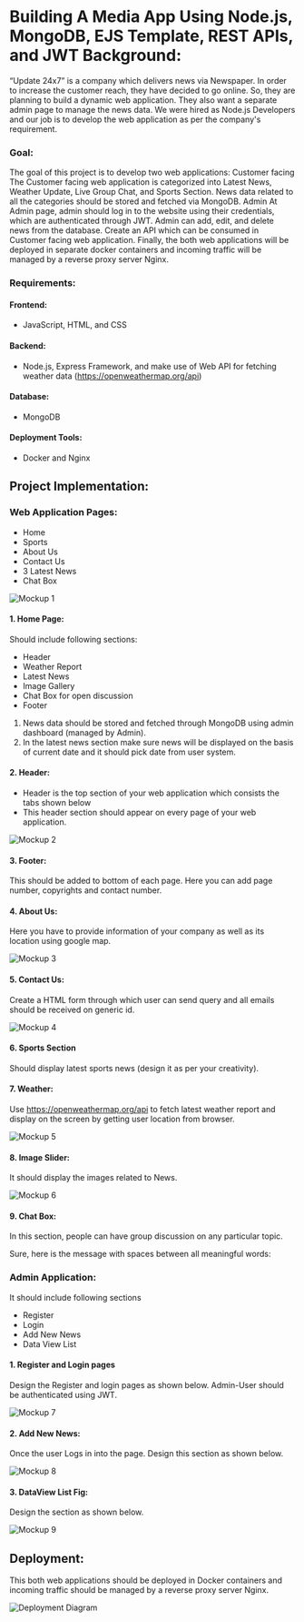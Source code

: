 
# Building A Media App Using Node.js, MongoDB, EJS Template, REST APIs, and JWT Background: 
“Update 24x7” is a company which delivers news via Newspaper. In order to increase the customer reach, they have decided to go online. 
So, they are planning to build a dynamic web application. They also want a separate admin page to manage the news data. 
We were hired as Node.js Developers and our job is to develop the web application as per the company's requirement. 

### Goal: 
The goal of this project is to develop two web applications: Customer facing The Customer facing web application is categorized into Latest News, Weather Update, Live Group Chat, and Sports Section. 
News data related to all the categories should be stored and fetched via MongoDB. Admin At Admin page, admin should log in to the website using their credentials, which are authenticated through JWT. 
Admin can add, edit, and delete news from the database. Create an API which can be consumed in Customer facing web application. 
Finally, the both web applications will be deployed in separate docker containers and incoming traffic will be managed by a reverse proxy server Nginx. 

### Requirements:  
#### Frontend: 
- JavaScript, HTML, and CSS 
#### Backend: 
- Node.js, Express Framework, and make use of Web API for fetching weather data (https://openweathermap.org/api) 
#### Database: 
- MongoDB 
#### Deployment Tools: 
- Docker and Nginx 

## Project Implementation: 
### Web Application Pages: 
- Home
- Sports
- About Us
- Contact Us
- 3 Latest News
- Chat Box

![Mockup 1](/assets/mockup-1.png "Mockup 1")

#### 1. Home Page: 
Should include following sections:
  - Header
  - Weather Report
  - Latest News
  - Image Gallery
  - Chat Box for open discussion
  -  Footer

1. News data should be stored and fetched through MongoDB using admin dashboard (managed by Admin).
2. In the latest news section make sure news will be displayed on the basis of current date and it should pick date from user system.

#### 2. Header:
- Header is the top section of your web application which consists the tabs shown below
- This header section should appear on every page of your web application.

![Mockup 2](/assets/mockup-2.png "Mockup 2")

#### 3. Footer:
This should be added to bottom of each page. Here you can add page number, copyrights and contact number.

#### 4. About Us: 
Here you have to provide information of your company as well as its location using google map.

![Mockup 3](/assets/mockup-3.png "Mockup 3")

#### 5. Contact Us: 
Create a HTML form through which user can send query and all emails should be received on generic id.

![Mockup 4](/assets/mockup-4.png "Mockup 4")

#### 6. Sports Section 
Should display latest sports news (design it as per your creativity).

#### 7. Weather: 
Use https://openweathermap.org/api to fetch latest weather report and display on the screen by getting user location from browser.

![Mockup 5](/assets/mockup-5.png "Mockup 5")

#### 8. Image Slider: 
It should display the images related to News.

![Mockup 6](/assets/mockup-6.png "Mockup 6")

#### 9. Chat Box: 
In this section, people can have group discussion on any particular topic.

Sure, here is the message with spaces between all meaningful words:

### Admin Application: 
It should include following sections 
- Register
- Login
- Add New News
- Data View List

#### 1. Register and Login pages 
Design the Register and login pages as shown below. Admin-User should be authenticated using JWT.

![Mockup 7](/assets/mockup-7.png "Mockup 7")

#### 2. Add New News: 
Once the user Logs in into the page. Design this section as shown below.

![Mockup 8](/assets/mockup-8.png "Mockup 8")

#### 3. DataView List Fig:
Design the section as shown below.

![Mockup 9](/assets/mockup-9.png "Mockup 9")

## Deployment: 
This both web applications should be deployed in Docker containers and incoming traffic should be managed by a reverse proxy server Nginx.

![Deployment Diagram](/assets/deployment-diagram.png "Desployment Diagram")
